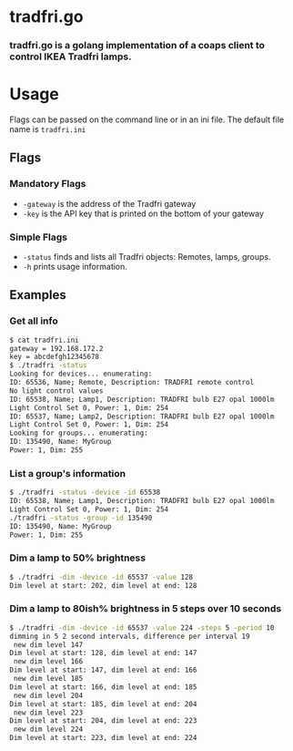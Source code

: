 # tradfri.go 

### tradfri.go is a golang implementation of a coaps client to control IKEA Tradfri lamps.

# Usage

Flags can be passed on the command line or in an ini file. The default file name is `tradfri.ini`

## Flags

### Mandatory Flags

 * `-gateway` is the address of the Tradfri gateway
 * `-key` is the API key that is printed on the bottom of your gateway

### Simple Flags

 * `-status` finds and lists all Tradfri objects: Remotes, lamps, groups.
 * `-h` prints usage information.
 
## Examples

### Get all info

```bash
$ cat tradfri.ini
gateway = 192.168.172.2
key = abcdefgh12345678
$ ./tradfri -status
Looking for devices... enumerating:
ID: 65536, Name; Remote, Description: TRADFRI remote control
No light control values
ID: 65538, Name; Lamp1, Description: TRADFRI bulb E27 opal 1000lm
Light Control Set 0, Power: 1, Dim: 254
ID: 65537, Name; Lamp2, Description: TRADFRI bulb E27 opal 1000lm
Light Control Set 0, Power: 1, Dim: 254
Looking for groups... enumerating:
ID: 135490, Name: MyGroup
Power: 1, Dim: 255
``` 

### List a group's information

```bash
$ ./tradfri -status -device -id 65538
ID: 65538, Name; Lamp1, Description: TRADFRI bulb E27 opal 1000lm
Light Control Set 0, Power: 1, Dim: 254
./tradfri -status -group -id 135490
ID: 135490, Name: MyGroup
Power: 1, Dim: 255
```

### Dim a lamp to 50% brightness

```bash
$ ./tradfri -dim -device -id 65537 -value 128
Dim level at start: 202, dim level at end: 128
```

### Dim a lamp to 80ish% brightness in 5 steps over 10 seconds
```bash
$ ./tradfri -dim -device -id 65537 -value 224 -steps 5 -period 10
dimming in 5 2 second intervals, difference per interval 19
 new dim level 147
Dim level at start: 128, dim level at end: 147
 new dim level 166
Dim level at start: 147, dim level at end: 166
 new dim level 185
Dim level at start: 166, dim level at end: 185
 new dim level 204
Dim level at start: 185, dim level at end: 204
 new dim level 223
Dim level at start: 204, dim level at end: 223
 new dim level 224
Dim level at start: 223, dim level at end: 224
```
